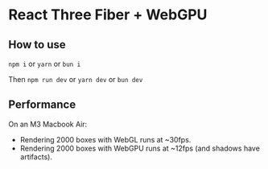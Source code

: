 # React Three Fiber + WebGPU

## How to use

`npm i` or `yarn` or `bun i`

Then `npm run dev` or `yarn dev` or `bun dev`

## Performance

On an M3 Macbook Air:

- Rendering 2000 boxes with WebGL runs at ~30fps.
- Rendering 2000 boxes with WebGPU runs at ~12fps (and shadows have artifacts).
